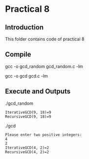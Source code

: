 # Practical 8

## Introduction
This folder contains code of practical 8

## Compile

gcc -o gcd_random gcd_random.c -lm

gcc -o gcd gcd.c -lm

## Execute and Outputs

./gcd_random
```
IterativeGCD(9, 18)=9
RecursiveGCD(9, 18)=9
```

./gcd
```
Please enter two positive integers:
4
2
IterativeGCD(4, 2)=2
RecursiveGCD(4, 2)=2
```